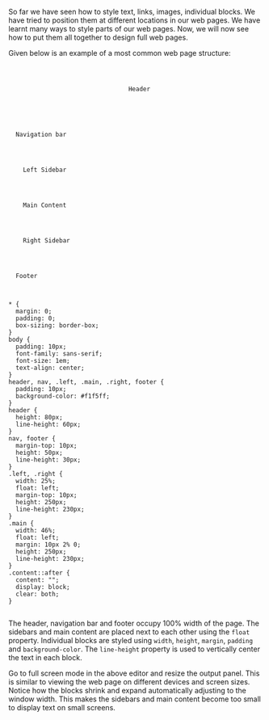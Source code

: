 So far we have seen how to style text,
links, images, individual blocks. We
have tried to position them at different
locations in our web pages. We have learnt
many ways to style parts of our web pages.
Now, we will now see how to put them all
together to design full web pages.

Given below is an example of a
most common web page structure:

<codeblock language="css" type="lesson">
<code>
<panel language="html">
<header>
  Header
</header>
<nav>
  Navigation bar
</nav>
<div class="content">
  <div class="left">
    Left Sidebar
  </div>
  <div class="main">
    Main Content
  </div>
  <div class="right">
    Right Sidebar
  </div>
</div>
<footer>
  Footer
</footer>
</panel>
<panel language="css">
* {
  margin: 0;
  padding: 0;
  box-sizing: border-box;
}
body {
  padding: 10px;
  font-family: sans-serif;
  font-size: 1em;
  text-align: center;
}
header, nav, .left, .main, .right, footer {
  padding: 10px;
  background-color: #f1f5ff;
}
header {
  height: 80px;
  line-height: 60px;
}
nav, footer {
  margin-top: 10px;
  height: 50px;
  line-height: 30px;
}
.left, .right {
  width: 25%;
  float: left;
  margin-top: 10px;
  height: 250px;
  line-height: 230px;
}
.main {
  width: 46%;
  float: left;
  margin: 10px 2% 0;
  height: 250px;
  line-height: 230px;
}
.content::after {
  content: "";
  display: block;
  clear: both;
}
</panel>
</code>
</codeblock>

The header, navigation bar
and
footer occupy 100% width of the page.
The sidebars
and
main content are placed next to each other
using the `float` property. Individual blocks
are styled using `width`, `height`, `margin`,
`padding` and `background-color`. The
`line-height` property is used to
vertically center the text in each block.

Go to full screen mode in the above
editor
and
resize the output panel. This is
similar to viewing the web page on
different devices and screen sizes.
Notice how the blocks shrink
and
expand automatically adjusting to
the window width. This makes the sidebars
and
main content become too small
to display text on small screens.